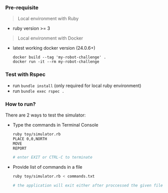### Pre-requisite
> Local environment with Ruby
- ruby version >= 3

> Local environment with Docker
- latest working docker version (24.0.6+)
  ```
  docker build --tag 'my-robot-challenge' .
  docker run -it --rm my-robot-challenge
  ```

### Test with Rspec
- run `bundle install` (only required for local ruby environment)
- run `bundle exec rspec .`

### How to run?
There are 2 ways to test the simulator:
- Type the commands in Terminal Console
  ```sh
  ruby toy/simulator.rb
  PLACE 0,0,NORTH
  MOVE
  REPORT

  # enter EXIT or CTRL-C to terminate
  ```

- Provide list of commands in a file
  ```sh
  ruby toy/simulator.rb < commands.txt

  # the application will exit either after proccessed the given file or encounter an EXIT command
  ```
